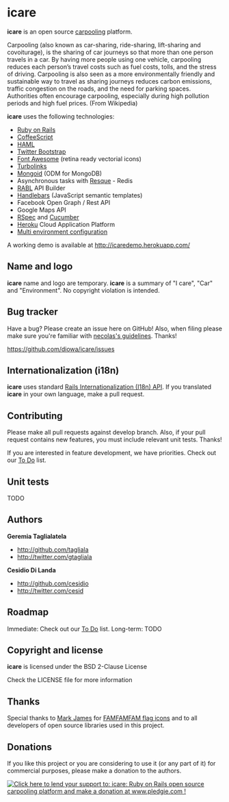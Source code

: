 icare
==============

**icare** is an open source [carpooling](http://en.wikipedia.org/wiki/Carpool) platform.

Carpooling (also known as car-sharing, ride-sharing, lift-sharing and covoiturage), is the sharing of car journeys so that more than one person travels in a car.
By having more people using one vehicle, carpooling reduces each person’s travel costs such as fuel costs, tolls, and the stress of driving. Carpooling is also seen as a more environmentally friendly and sustainable way to travel as sharing journeys reduces carbon emissions, traffic congestion on the roads, and the need for parking spaces. Authorities often encourage carpooling, especially during high pollution periods and high fuel prices. (From Wikipedia)

**icare** uses the following technologies:

* [Ruby on Rails][1]
* [CoffeeScript][2]
* [HAML][3]
* [Twitter Bootstrap][4]
* [Font Awesome][5] (retina ready vectorial icons)
* [Turbolinks][6]
* [Mongoid][7] (ODM for MongoDB)
* Asynchronous tasks with [Resque][8] - Redis
* [RABL][9] API Builder
* [Handlebars][10] (JavaScript semantic templates)
* Facebook Open Graph / Rest API
* Google Maps API
* [RSpec][11] and [Cucumber][12]
* [Heroku][13] Cloud Application Platform
* [Multi environment configuration][14]

 [1]: http://rubyonrails.org/
 [2]: http://coffeescript.org/
 [3]: http://haml.info/
 [4]: http://twitter.github.com/bootstrap/
 [5]: http://fortawesome.github.com/Font-Awesome/
 [6]: http://github.com/rails/turbolinks
 [7]: http://mongoid.org/en/mongoid/index.html
 [8]: http://github.com/defunkt/resque
 [9]: http://github.com/nesquena/rabl
 [10]: http://handlebarsjs.com/
 [11]: http://rspec.info/
 [12]: http://cukes.info/
 [13]: http://www.heroku.com/
 [14]: http://github.com/lukeredpath/simpleconfig

A working demo is available at http://icaredemo.herokuapp.com/


Name and logo
-------------

**icare** name and logo are temporary. **icare** is a summary of "I care", "Car" and "Environment". No copyright violation is intended.


Bug tracker
-----------

Have a bug? Please create an issue here on GitHub! Also, when filing please make sure you're familiar with [necolas's guidelines](https://github.com/necolas/issue-guidelines). Thanks!

https://github.com/diowa/icare/issues


Internationalization (i18n)
---------------------------

**icare** uses standard [Rails Internationalization (I18n) API](http://guides.rubyonrails.org/i18n.html). If you translated **icare** in your own language, make a pull request.


Contributing
------------

Please make all pull requests against develop branch. Also, if your pull request contains new features, you must include relevant unit tests. Thanks!

If you are interested in feature development, we have priorities. Check out our [To Do](/diowa/icare/wiki/To-Do) list.


Unit tests
----------

TODO


Authors
-------

**Geremia Taglialatela**

+ http://github.com/tagliala
+ http://twitter.com/gtagliala

**Cesidio Di Landa**

+ http://github.com/cesidio
+ http://twitter.com/cesid


Roadmap
--------

Immediate: Check out our [To Do](/diowa/icare/wiki/To-Do) list.
Long-term: TODO


Copyright and license
---------------------

**icare** is licensed under the BSD 2-Clause License

Check the LICENSE file for more information


Thanks
------

Special thanks to [Mark James](http://www.famfamfam.com/) for [FAMFAMFAM flag icons](http://www.famfamfam.com/lab/icons/flags/) and to all developers of open source libraries used in this project.


Donations
---------

If you like this project or you are considering to use it (or any part of it) for commercial purposes, please make
a donation to the authors.

[![Click here to lend your support to: icare: Ruby on Rails open source carpooling platform and make a donation at www.pledgie.com !](http://www.pledgie.com/campaigns/18177.png?skin_name=chrome)](http://www.pledgie.com/campaigns/18177)
